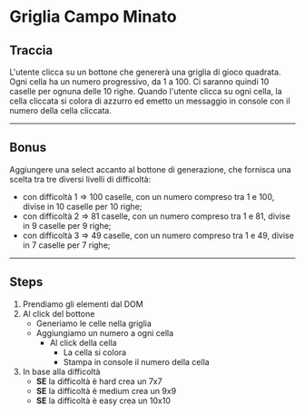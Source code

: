 # Griglia Campo Minato

## Traccia

L'utente clicca su un bottone che genererà una griglia di gioco quadrata.
Ogni cella ha un numero progressivo, da 1 a 100.
Ci saranno quindi 10 caselle per ognuna delle 10 righe.
Quando l'utente clicca su ogni cella, la cella cliccata si colora di azzurro ed emetto un messaggio in console con il numero della cella cliccata.

---

## Bonus

Aggiungere una select accanto al bottone di generazione, che fornisca una scelta tra tre diversi livelli di difficoltà:

- con difficoltà 1 => 100 caselle, con un numero compreso tra 1 e 100, divise in 10 caselle per 10 righe;
- con difficoltà 2 => 81 caselle, con un numero compreso tra 1 e 81, divise in 9 caselle per 9 righe;
- con difficoltà 3 => 49 caselle, con un numero compreso tra 1 e 49, divise in 7 caselle per 7 righe;

---

## Steps

1. Prendiamo gli elementi dal DOM
2. Al click del bottone
   - Generiamo le celle nella griglia
   - Aggiungiamo un numero a ogni cella
     - Al click della cella
       - La cella si colora
       - Stampa in console il numero della cella
3. In base alla difficoltà
   - **SE** la difficoltà è hard crea un 7x7
   - **SE** la difficoltà è medium crea un 9x9
   - **SE** la difficoltà è easy crea un 10x10
